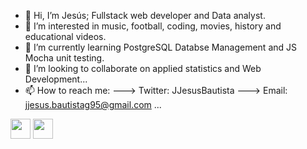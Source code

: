- 👋 Hi, I’m Jesús; Fullstack web developer and Data analyst.
- 👀 I’m interested in music, football, coding, movies, history and educational videos.
- 🌱 I’m currently learning PostgreSQL Databse Management and JS Mocha unit testing.
- 💞️ I’m looking to collaborate on applied statistics and Web Development...
- 📫 How to reach me: 
---> Twitter: JJesusBautista
---> Email: jjesus.bautistag95@gmail.com
...
<img height="32" width="32" src="https://cdn.jsdelivr.net/npm/simple-icons@v7/icons/simpleicons.svg" />
<img height="32" width="32" src="https://unpkg.com/simple-icons@v7/icons/simpleicons.svg" />

<!---
jjesus-bautista-garcia/jjesus-bautista-garcia is a ✨ special ✨ repository because its `README.md` (this file) appears on your GitHub profile.
You can click the Preview link to take a look at your changes.
--->
